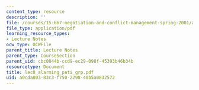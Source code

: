 ```yaml
---
content_type: resource
description: ''
file: /courses/15-667-negotiation-and-conflict-management-spring-2001/a0cda80383c3f750229840b5a0832572_lec8_alarming_pati_grp.pdf
file_type: application/pdf
learning_resource_types:
- Lecture Notes
ocw_type: OCWFile
parent_title: Lecture Notes
parent_type: CourseSection
parent_uid: cbc0844b-ccd9-ec29-098f-45393b46b34b
resourcetype: Document
title: lec8_alarming_pati_grp.pdf
uid: a0cda803-83c3-f750-2298-40b5a0832572
---
```

